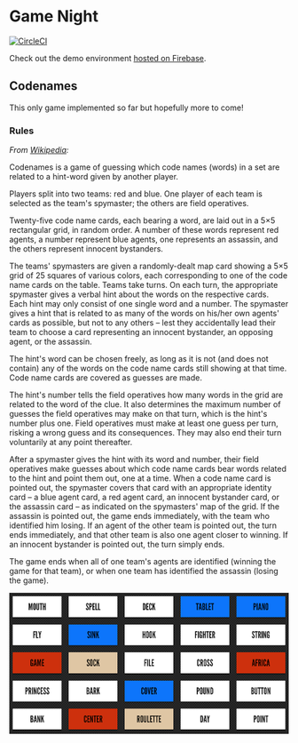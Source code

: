 # Game Night

[![CircleCI](https://circleci.com/gh/nickrflynn/game-night/tree/master.svg?style=svg)](https://circleci.com/gh/nickrflynn/game-night/tree/master)

Check out the demo environment [hosted on Firebase](https://flynn-game-night.firebaseapp.com/).

## Codenames

This only game implemented so far but hopefully more to come!

### Rules

_From [Wikipedia](<https://en.wikipedia.org/wiki/Codenames_(board_game)>):_

Codenames is a game of guessing which code names (words) in a set are related to a hint-word given by another player.

Players split into two teams: red and blue. One player of each team is selected as the team's spymaster; the others are field operatives.

Twenty-five code name cards, each bearing a word, are laid out in a 5×5 rectangular grid, in random order. A number of these words represent red agents, a number represent blue agents, one represents an assassin, and the others represent innocent bystanders.

The teams' spymasters are given a randomly-dealt map card showing a 5×5 grid of 25 squares of various colors, each corresponding to one of the code name cards on the table. Teams take turns. On each turn, the appropriate spymaster gives a verbal hint about the words on the respective cards. Each hint may only consist of one single word and a number. The spymaster gives a hint that is related to as many of the words on his/her own agents' cards as possible, but not to any others – lest they accidentally lead their team to choose a card representing an innocent bystander, an opposing agent, or the assassin.

The hint's word can be chosen freely, as long as it is not (and does not contain) any of the words on the code name cards still showing at that time. Code name cards are covered as guesses are made.

The hint's number tells the field operatives how many words in the grid are related to the word of the clue. It also determines the maximum number of guesses the field operatives may make on that turn, which is the hint's number plus one. Field operatives must make at least one guess per turn, risking a wrong guess and its consequences. They may also end their turn voluntarily at any point thereafter.

After a spymaster gives the hint with its word and number, their field operatives make guesses about which code name cards bear words related to the hint and point them out, one at a time. When a code name card is pointed out, the spymaster covers that card with an appropriate identity card – a blue agent card, a red agent card, an innocent bystander card, or the assassin card – as indicated on the spymasters' map of the grid. If the assassin is pointed out, the game ends immediately, with the team who identified him losing. If an agent of the other team is pointed out, the turn ends immediately, and that other team is also one agent closer to winning. If an innocent bystander is pointed out, the turn simply ends.

The game ends when all of one team's agents are identified (winning the game for that team), or when one team has identified the assassin (losing the game).

![Codenames](codenames_board.png)
